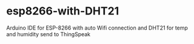 # esp8266-with-DHT21
Arduino IDE for ESP-8266 with auto Wifi connection and DHT21 for temp and humidity send to ThingSpeak
